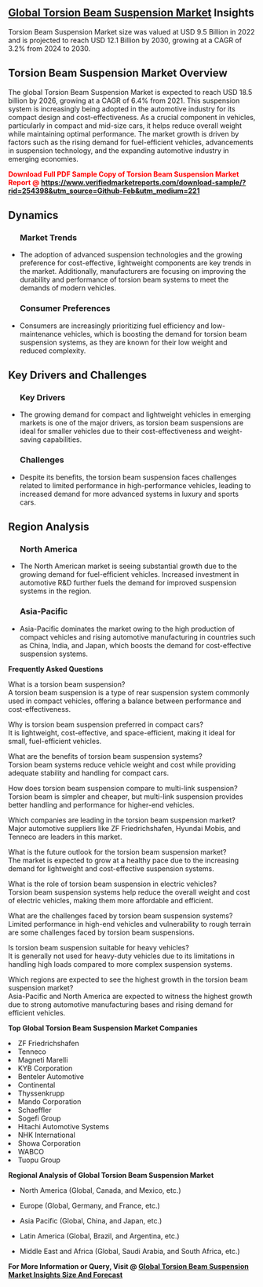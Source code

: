 <h2><a href="https://www.verifiedmarketreports.com/download-sample/?rid=254398&amp;utm_source=Github&amp;utm_medium=221" target="_blank">Global Torsion Beam Suspension Market</a> Insights</h2><p>Torsion Beam Suspension Market size was valued at USD 9.5 Billion in 2022 and is projected to reach USD 12.1 Billion by 2030, growing at a CAGR of 3.2% from 2024 to 2030.</p><p> <h2>Torsion Beam Suspension Market Overview</h2> <p>The global Torsion Beam Suspension Market is expected to reach USD 18.5 billion by 2026, growing at a CAGR of 6.4% from 2021. This suspension system is increasingly being adopted in the automotive industry for its compact design and cost-effectiveness. As a crucial component in vehicles, particularly in compact and mid-size cars, it helps reduce overall weight while maintaining optimal performance. The market growth is driven by factors such as the rising demand for fuel-efficient vehicles, advancements in suspension technology, and the expanding automotive industry in emerging economies.</p> <p><strong><p><span class=""><span style="color: #ff0000;"><strong>Download Full PDF Sample Copy of Torsion Beam Suspension Market Report</strong> @ </span><a href="https://www.verifiedmarketreports.com/download-sample/?rid=254398&amp;utm_source=Github-Feb&amp;utm_medium=221" target="_blank">https://www.verifiedmarketreports.com/download-sample/?rid=254398&amp;utm_source=Github-Feb&amp;utm_medium=221</a></span></p></strong></p> <h2>Dynamics</h2> <ul> <h3>Market Trends</h3> <li>The adoption of advanced suspension technologies and the growing preference for cost-effective, lightweight components are key trends in the market. Additionally, manufacturers are focusing on improving the durability and performance of torsion beam systems to meet the demands of modern vehicles.</li> <h3>Consumer Preferences</h3> <li>Consumers are increasingly prioritizing fuel efficiency and low-maintenance vehicles, which is boosting the demand for torsion beam suspension systems, as they are known for their low weight and reduced complexity.</li> </ul> <h2>Key Drivers and Challenges</h2> <ul> <h3>Key Drivers</h3> <li>The growing demand for compact and lightweight vehicles in emerging markets is one of the major drivers, as torsion beam suspensions are ideal for smaller vehicles due to their cost-effectiveness and weight-saving capabilities.</li> <h3>Challenges</h3> <li>Despite its benefits, the torsion beam suspension faces challenges related to limited performance in high-performance vehicles, leading to increased demand for more advanced systems in luxury and sports cars.</li> </ul> <h2>Region Analysis</h2> <ul> <h3>North America</h3> <li>The North American market is seeing substantial growth due to the growing demand for fuel-efficient vehicles. Increased investment in automotive R&D further fuels the demand for improved suspension systems in the region.</li> <h3>Asia-Pacific</h3> <li>Asia-Pacific dominates the market owing to the high production of compact vehicles and rising automotive manufacturing in countries such as China, India, and Japan, which boosts the demand for cost-effective suspension systems.</li> </ul> <p><strong>Frequently Asked Questions</strong></p> <p>What is a torsion beam suspension? <br> A torsion beam suspension is a type of rear suspension system commonly used in compact vehicles, offering a balance between performance and cost-effectiveness.</p> <p>Why is torsion beam suspension preferred in compact cars? <br> It is lightweight, cost-effective, and space-efficient, making it ideal for small, fuel-efficient vehicles.</p> <p>What are the benefits of torsion beam suspension systems? <br> Torsion beam systems reduce vehicle weight and cost while providing adequate stability and handling for compact cars.</p> <p>How does torsion beam suspension compare to multi-link suspension? <br> Torsion beam is simpler and cheaper, but multi-link suspension provides better handling and performance for higher-end vehicles.</p> <p>Which companies are leading in the torsion beam suspension market? <br> Major automotive suppliers like ZF Friedrichshafen, Hyundai Mobis, and Tenneco are leaders in this market.</p> <p>What is the future outlook for the torsion beam suspension market? <br> The market is expected to grow at a healthy pace due to the increasing demand for lightweight and cost-effective suspension systems.</p> <p>What is the role of torsion beam suspension in electric vehicles? <br> Torsion beam suspension systems help reduce the overall weight and cost of electric vehicles, making them more affordable and efficient.</p> <p>What are the challenges faced by torsion beam suspension systems? <br> Limited performance in high-end vehicles and vulnerability to rough terrain are some challenges faced by torsion beam suspensions.</p> <p>Is torsion beam suspension suitable for heavy vehicles? <br> It is generally not used for heavy-duty vehicles due to its limitations in handling high loads compared to more complex suspension systems.</p> <p>Which regions are expected to see the highest growth in the torsion beam suspension market? <br> Asia-Pacific and North America are expected to witness the highest growth due to strong automotive manufacturing bases and rising demand for efficient vehicles.</p> </p><p><strong>Top Global Torsion Beam Suspension Market Companies</strong></p><div data-test-id=""><p><li>ZF Friedrichshafen</li><li> Tenneco</li><li> Magneti Marelli</li><li> KYB Corporation</li><li> Benteler Automotive</li><li> Continental</li><li> Thyssenkrupp</li><li> Mando Corporation</li><li> Schaeffler</li><li> Sogefi Group</li><li> Hitachi Automotive Systems</li><li> NHK International</li><li> Showa Corporation</li><li> WABCO</li><li> Tuopu Group</li></p><div><strong>Regional Analysis of&nbsp;Global Torsion Beam Suspension Market</strong></div><ul><li dir="ltr"><p dir="ltr">North America&nbsp;(Global, Canada, and Mexico, etc.)</p></li><li dir="ltr"><p dir="ltr">Europe (Global, Germany, and France, etc.)</p></li><li dir="ltr"><p dir="ltr">Asia Pacific&nbsp;(Global, China, and Japan, etc.)</p></li><li dir="ltr"><p dir="ltr">Latin America&nbsp;(Global, Brazil, and Argentina, etc.)</p></li><li dir="ltr">Middle East and Africa&nbsp;(Global, Saudi Arabia, and South Africa, etc.)</li></ul><p><strong>For More Information or Query, Visit @&nbsp;</strong><strong><a href="https://www.verifiedmarketreports.com/product/torsion-beam-suspension-market/?utm_source=Github&amp;utm_medium=221" target="_blank">Global Torsion Beam Suspension Market Insights Size And Forecast</a></strong></p></div>
